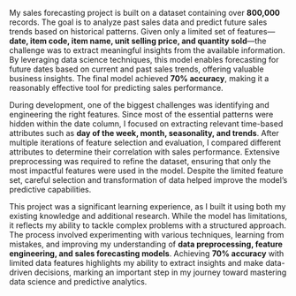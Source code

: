 My sales forecasting project is built on a dataset containing over **800,000** records. The goal is to analyze past sales data and predict future sales trends based on historical patterns. Given only a limited set of features—**date, item code, item name, unit selling price, and quantity sold**—the challenge was to extract meaningful insights from the available information. By leveraging data science techniques, this model enables forecasting for future dates based on current and past sales trends, offering valuable business insights. The final model achieved **70% accuracy**, making it a reasonably effective tool for predicting sales performance.  

During development, one of the biggest challenges was identifying and engineering the right features. Since most of the essential patterns were hidden within the date column, I focused on extracting relevant time-based attributes such as **day of the week, month, seasonality, and trends**. After multiple iterations of feature selection and evaluation, I compared different attributes to determine their correlation with sales performance. Extensive preprocessing was required to refine the dataset, ensuring that only the most impactful features were used in the model. Despite the limited feature set, careful selection and transformation of data helped improve the model’s predictive capabilities.  

This project was a significant learning experience, as I built it using both my existing knowledge and additional research. While the model has limitations, it reflects my ability to tackle complex problems with a structured approach. The process involved experimenting with various techniques, learning from mistakes, and improving my understanding of **data preprocessing, feature engineering, and sales forecasting models**. Achieving **70% accuracy** with limited data features highlights my ability to extract insights and make data-driven decisions, marking an important step in my journey toward mastering data science and predictive analytics.
